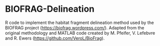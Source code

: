 # BIOFRAG-Delineation
R code to implement the habitat fragment delineation method used by the BIOFRAG project (https://biofrag.wordpress.com/). Adapted from the original methodology and MATLAB code created by M. Pfeifer, V. Lefebvre and R. Ewers (https://github.com/VeroL/BioFrag). 
